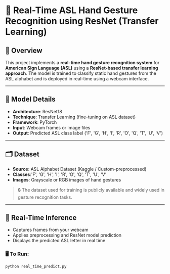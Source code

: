 # 🤟 Real-Time ASL Hand Gesture Recognition using ResNet (Transfer Learning)

## 📌 Overview

This project implements a **real-time hand gesture recognition system** for **American Sign Language (ASL)** using a **ResNet-based transfer learning approach**. The model is trained to classify static hand gestures from the ASL alphabet and is deployed in real-time using a webcam interface.

---

## 🧠 Model Details

- **Architecture**: ResNet18
- **Technique**: Transfer Learning (fine-tuning on ASL dataset)
- **Framework**: PyTorch
- **Input**: Webcam frames or image files
- **Output**: Predicted ASL class label ('F', 'G', 'H', 'I', 'R', 'O', 'Q', 'T', 'U', 'V')

---

## 🗂 Dataset

- **Source**: ASL Alphabet Dataset (Kaggle / Custom-preprocessed)
- **Classes**:'F', 'G', 'H', 'I', 'R', 'O', 'Q', 'T', 'U', 'V'
- **Images**: Grayscale or RGB images of hand gestures

> 🔒 The dataset used for training is publicly available and widely used in gesture recognition tasks.

---

## 🚀 Real-Time Inference

- Captures frames from your webcam
- Applies preprocessing and ResNet model prediction
- Displays the predicted ASL letter in real time

### 🖥️ To Run:

```bash
python real_time_predict.py
